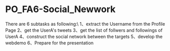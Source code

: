 # PO_FA6-Social_Newwork

There are 6 subtasks as following:\\
1、extract the Username from the Profile Page
2、get the UserA's tweets
3、get the list of follwers and followings of UserA
4、construct the social network between the targets
5、develop the webdemo
6、Prepare for the presentation

